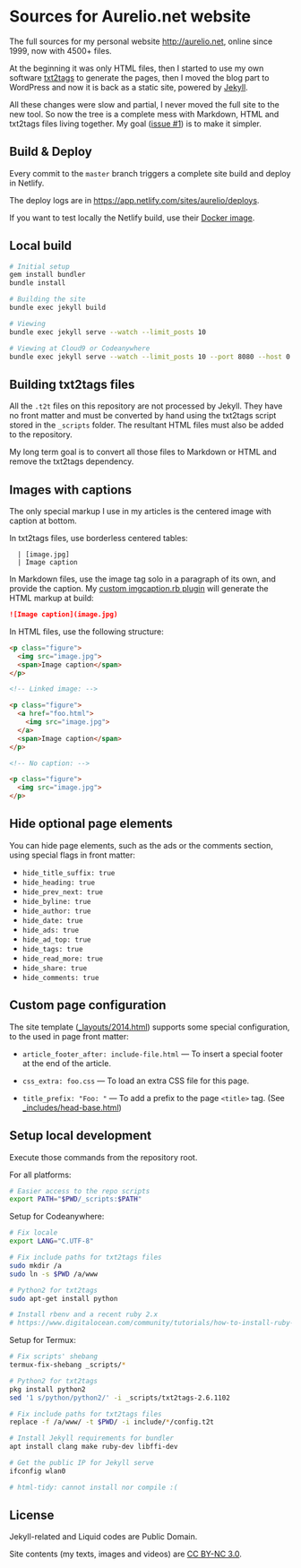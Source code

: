 # Sources for Aurelio.net website

The full sources for my personal website http://aurelio.net, online since 1999, now with 4500+ files.

At the beginning it was only HTML files, then I started to use my own software [txt2tags](http://txt2tags.org) to generate the pages, then I moved the blog part to WordPress and now it is back as a static site, powered by [Jekyll](http://jekyllrb.com/).

All these changes were slow and partial, I never moved the full site to the new tool. So now the tree is a complete mess with Markdown, HTML and txt2tags files living together. My goal ([issue #1](https://github.com/aureliojargas/aurelio.net/issues/1)) is to make it simpler.

## Build & Deploy

Every commit to the `master` branch triggers a complete site build and deploy in Netlify.

The deploy logs are in https://app.netlify.com/sites/aurelio/deploys.

If you want to test locally the Netlify build, use their [Docker image](https://github.com/netlify/build-image).

## Local build

```bash
# Initial setup
gem install bundler
bundle install

# Building the site
bundle exec jekyll build

# Viewing
bundle exec jekyll serve --watch --limit_posts 10

# Viewing at Cloud9 or Codeanywhere
bundle exec jekyll serve --watch --limit_posts 10 --port 8080 --host 0.0.0.0
```

## Building txt2tags files

All the `.t2t` files on this repository are not processed by Jekyll. They have no front matter and must be converted by hand using the txt2tags script stored in the `_scripts` folder. The resultant HTML files must also be added to the repository.

My long term goal is to convert all those files to Markdown or HTML and remove the txt2tags dependency.

## Images with captions

The only special markup I use in my articles is the centered image with caption at bottom.

In txt2tags files, use borderless centered tables:

```
  | [image.jpg]
  | Image caption
```

In Markdown files, use the image tag solo in a paragraph of its own, and provide the caption. My [custom imgcaption.rb plugin](https://github.com/aureliojargas/aurelio.net/blob/master/_plugins/imgcaption.rb) will generate the HTML markup at build:

```md
![Image caption](image.jpg)
```

In HTML files, use the following structure:

```html
<p class="figure">
  <img src="image.jpg">
  <span>Image caption</span>
</p>

<!-- Linked image: -->

<p class="figure">
  <a href="foo.html">
    <img src="image.jpg">
  </a>
  <span>Image caption</span>
</p>

<!-- No caption: -->

<p class="figure">
  <img src="image.jpg">
</p>
```

## Hide optional page elements

You can hide page elements, such as the ads or the comments section, using special flags in front matter:

- `hide_title_suffix: true`
- `hide_heading: true`
- `hide_prev_next: true`
- `hide_byline: true`
- `hide_author: true`
- `hide_date: true`
- `hide_ads: true`
- `hide_ad_top: true`
- `hide_tags: true`
- `hide_read_more: true`
- `hide_share: true`
- `hide_comments: true`

## Custom page configuration

The site template ([_layouts/2014.html](https://github.com/aureliojargas/aurelio.net/blob/master/_layouts/2014.html)) supports some special configuration, to the used in page front matter:

- `article_footer_after: include-file.html` — To insert a special footer at the end of the article.

- `css_extra: foo.css` — To load an extra CSS file for this page.

- `title_prefix: "Foo: "` — To add a prefix to the page `<title>` tag. (See [_includes/head-base.html](https://github.com/aureliojargas/aurelio.net/blob/master/_includes/head-base.html))

## Setup local development

Execute those commands from the repository root.

For all platforms:

```bash
# Easier access to the repo scripts
export PATH="$PWD/_scripts:$PATH"
```

Setup for Codeanywhere:

```bash
# Fix locale
export LANG="C.UTF-8"

# Fix include paths for txt2tags files
sudo mkdir /a
sudo ln -s $PWD /a/www

# Python2 for txt2tags
sudo apt-get install python

# Install rbenv and a recent ruby 2.x
# https://www.digitalocean.com/community/tutorials/how-to-install-ruby-on-rails-with-rbenv-on-debian-8
```

Setup for Termux:

```bash
# Fix scripts' shebang
termux-fix-shebang _scripts/*

# Python2 for txt2tags
pkg install python2
sed '1 s/python/python2/' -i _scripts/txt2tags-2.6.1102

# Fix include paths for txt2tags files
replace -f /a/www/ -t $PWD/ -i include/*/config.t2t

# Install Jekyll requirements for bundler
apt install clang make ruby-dev libffi-dev

# Get the public IP for Jekyll serve
ifconfig wlan0

# html-tidy: cannot install nor compile :(
```

## License

Jekyll-related and Liquid codes are Public Domain.

Site contents (my texts, images and videos) are [CC BY-NC 3.0](http://creativecommons.org/licenses/by-nc/3.0/).
